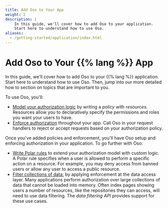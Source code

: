 ```yaml
---
title: Add Oso to Your App
weight: 2
description: |
    In this guide, we'll cover how to add Oso to your application.
    Start here to understand how to use Oso.
aliases:
  - /getting-started/application/index.html
---
```


# Add Oso to Your {{% lang %}} App

In this guide, we'll cover how to add Oso to your {{% lang %}} application.
Start here to understand how to use Oso. Then, jump into our
more detailed how to section on topics that are
important to you.

To use Oso, you'll:

- [Model your authorization logic](model) by writing a _policy_ with _resources_.
  Resources allow you to declaratively specify the permissions and roles
  you want your users to have.
- [Enforce authorization](enforce) throughout your app. Call Oso in
  your request handlers to reject or accept requests based on your
  authorization policy.

Once you've added policies and enforcement, you'll have Oso setup and
enforcing authorization in your application. To go further with Oso:

- [Write Polar rules](write-rules) to extend your authorization model with
  custom logic. A Polar rule specifies when a user is allowed to perform a
  specific action on a resource. For example, you may deny access from
  banned users or allow any user to access a public resource.
- [Filter collections of data:](filter-data) by applying enforcement at
  the data access layer. Many applications perform authorization over
  large collections of data that cannot be loaded into memory. Often index
  pages showing users a number of resources, like the repositories they
  can access, will need to use data filtering. The *data filtering API*
  provides support for these use cases.
